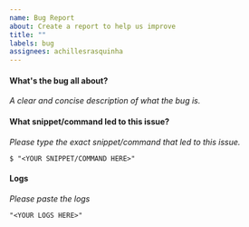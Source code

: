 ```yaml
---
name: Bug Report
about: Create a report to help us improve
title: ""
labels: bug
assignees: achillesrasquinha
---
```


#### What's the bug all about?

*A clear and concise description of what the bug is.*

#### What snippet/command led to this issue?

*Please type the exact snippet/command that led to this issue.*

```
$ "<YOUR SNIPPET/COMMAND HERE>"
```

#### Logs

*Please paste the logs*

```
"<YOUR LOGS HERE>"
```